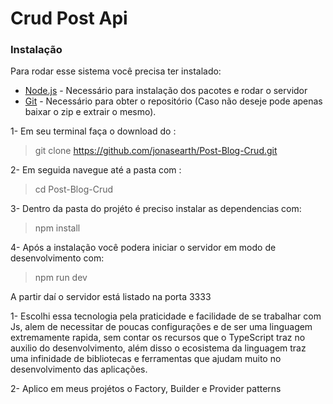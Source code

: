 # Crud Post Api



### Instalação
Para rodar esse sistema você precisa ter instalado:

- [Node.js](https://nodejs.org/en/download/) - Necessário para instalação dos pacotes e rodar o servidor
- [Git](https://git-scm.com/downloads)  - Necessário para obter o repositório (Caso não deseje pode apenas baixar o zip e extrair o mesmo).

1- Em seu terminal faça o download do :
> git clone https://github.com/jonasearth/Post-Blog-Crud.git

2- Em seguida navegue até a pasta com :
> cd Post-Blog-Crud

3- Dentro da pasta do projéto é preciso instalar as dependencias com:
> npm install

4- Após a instalação você podera iniciar o servidor em modo de desenvolvimento com:
> npm run dev

A partir daí o servidor está listado na porta 3333


1- Escolhi essa tecnologia pela praticidade e facilidade de se trabalhar com Js, alem de necessitar de poucas configurações e de ser uma linguagem extremamente rapida, sem contar os recursos que o TypeScript traz no auxilio do desenvolvimento, além disso o ecosistema da linguagem traz uma infinidade de bibliotecas e ferramentas que ajudam muito no desenvolvimento das aplicações.

2- Aplico em meus projétos o Factory, Builder e Provider patterns